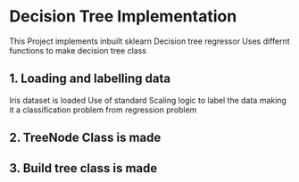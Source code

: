 <h1>Decision Tree Implementation</h1>
This Project implements inbuilt sklearn Decision tree regressor
Uses  differnt functions to make decision tree class
<h2>1. Loading and labelling data</h2>
Iris dataset is loaded
Use of standard Scaling logic to label the data making it a classification problem from regression problem

<h2>2. TreeNode Class is made </h2>
<h2>3. Build tree class is made</h2>
